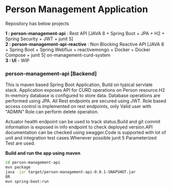# Person Management Application #
Repository has below projects 

**1 : person-management-api** : Rest API [JAVA 8 + Spring Boot + JPA + H2 + Spring Security + JWT + junit 5]  
**2 : person-management-api-reactive** : Non Blocking Reactive API [JAVA 8 + Spring Boot + Spring Webflux + reactivemongo + Docker + Docker Compose + junit 5]  on-management-curd-system                                      
**3 : UI** - WIP


 ### person-management-api [Backend] ### 
This is maven based Spring Boot Application, Build on typical servlate stack. Application exposes API for CURD operations on Person resource.H2 In-memory database is configured to store data. Database operations are performed using JPA. All Rest endpoints are secured using JWT. Role based access control is implemented on rest endpoints, only Valid user with "ADMIN" Role can perform delete operation.

Actuator health endpoint can be used to track status.Build and git commit information is exposed in info endpoint to check deployed version.API documentation  can be checked using swagger.Code is supported with lot of unit and integration test cases.Whenever possible junit 5 Parameterized Test are used. 

**Build and run the app using maven**

```bash
cd person-management-api
mvn package
java -jar target/person-management-api-0.0.1-SNAPSHOT.jar
OR
mvn spring-boot:run
```
